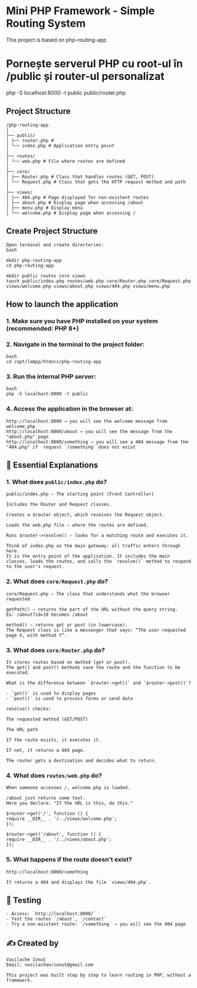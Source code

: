# Mini PHP Framework - Simple Routing System

This project is based on php-routing-app

# Pornește serverul PHP cu root-ul în /public și router-ul personalizat
php -S localhost:8000 -t public public/router.php

## Project Structure

```
/php-routing-app
│
├── public/
│ ├── router.php # 
│ └── index.php # Application entry point
│
├── routes/
│ └── web.php # File where routes are defined
│
├── core/
│ ├── Router.php # Class that handles routes (GET, POST)
│ └── Request.php # Class that gets the HTTP request method and path
│
├── views/
│ ├── 404.php # Page displayed for non-existent routes
│ ├── about.php # Display page when accessing /about
│ ├── menu.php # Display menu
│ └── welcome.php # Display page when accessing /

```

## Create Project Structure
```
Open terminal and create directories:
bash

mkdir php-routing-app
cd php-routing-app

mkdir public routes core views
touch public/index.php routes/web.php core/Router.php core/Request.php views/welcome.php views/about.php views/404.php views/menu.php
```

## How to launch the application

### 1. Make sure you have PHP installed on your system (recommended: PHP 8+)
### 2. Navigate in the terminal to the project folder:
```
bash
cd /opt/lampp/htdocs/php-routing-app
```
### 3. Run the internal PHP server:
```
bash
php -S localhost:8000 -t public
```
### 4. Access the application in the browser at:
```
http://localhost:8000 → you will see the welcome message from welcome.php
http://localhost:8000/about → you will see the message from the "about.php" page
http://localhost:8000/something → you will see a 404 message from the "404.php" if  request `/something` does not exist
```

## 📘 Essential Explanations

### 1. What does `public/index.php` do?
```
public/index.php – The starting point (Front Controller)

Includes the Router and Request classes.

Creates a $router object, which receives the Request object.

Loads the web.php file — where the routes are defined.

Runs $router->resolve() — looks for a matching route and executes it.

Think of index.php as the main gateway: all traffic enters through here.
It is the entry point of the application. It includes the main classes, loads the routes, and calls the `resolve()` method to respond to the user's request.
```
### 2. What does `core/Request.php` do?
```
core/Request.php – The class that understands what the browser requested

getPath() – returns the part of the URL without the query string.
Ex: /about?id=10 becomes /about

method() – returns get or post (in lowercase).
The Request class is like a messenger that says: “The user requested page X, with method Y”.
```
### 3. What does `core/Router.php` do?
```
It stores routes based on method (get or post).
The get() and post() methods save the route and the function to be executed.

What is the difference between `$router->get()` and `$router->post()`?

- `get()` is used to display pages
- `post()` is used to process forms or send data

resolve() checks:

The requested method (GET/POST)

The URL path

If the route exists, it executes it.

If not, it returns a 404 page.

The router gets a destination and decides what to return.
```
### 4. What does `routes/web.php` do?
```
When someone accesses /, welcome.php is loaded.

/about just returns some text.
Here you declare: "If the URL is this, do this."

$router->get('/', function () {
require __DIR__ . '/../views/welcome.php';
});

$router->get('/about', function () {
require __DIR__ . '/../views/about.php';
});
```

### 5. What happens if the route doesn't exist?
```
http://localhost:8000/something

It returns a 404 and displays the file `views/404.php`.

```

## 🧪 Testing
```
- Access: `http://localhost:8000/`
- Test the routes `/about`, `/contact`
- Try a non-existent route: `/something` → you will see the 404 page
```

## ✍️ Created by
```
Vasilache Ionuț
Email: vasilacheorionut@gmail.com

This project was built step by step to learn routing in PHP, without a framework.
```
